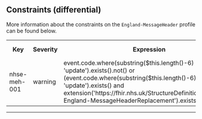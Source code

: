 ## Constraints (differential)

More information about the constraints on the <code>England-MessageHeader</code> profile can be found below.

<table class="assets">
<tr>
<th width="15%">Key</th>
<th width="10%">Severity</th>
<th width="30%">Expression</th>
<th width="45%">Human Description</th>
</tr>
<tr>
<td>nhse-meh-001</td>
<td>warning</td>
<td>event.code.where(substring($this.length()-6) = &#39;update&#39;).exists().not() or (event.code.where(substring($this.length()-6) = &#39;update&#39;).exists() and extension(&#39;https://fhir.nhs.uk/StructureDefinition/Extension-England-MessageHeaderReplacement&#39;).exists())</td>
<td>replacementOf extension is required for update messages</td>
</tr>
</table>

---